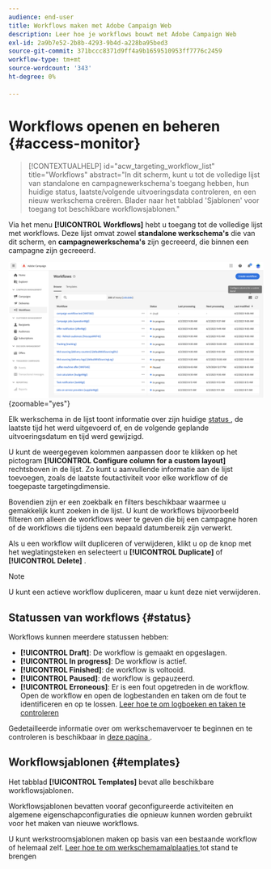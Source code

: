 ```yaml
---
audience: end-user
title: Workflows maken met Adobe Campaign Web
description: Leer hoe je workflows bouwt met Adobe Campaign Web
exl-id: 2a9b7e52-2b8b-4293-9b4d-a228ba95bed3
source-git-commit: 371bccc8371d9ff4a9b1659510953ff7776c2459
workflow-type: tm+mt
source-wordcount: '343'
ht-degree: 0%

---
```


# Workflows openen en beheren {#access-monitor}

>[!CONTEXTUALHELP]
>id="acw_targeting_workflow_list"
>title="Workflows"
>abstract="In dit scherm, kunt u tot de volledige lijst van standalone en campagnewerkschema&#39;s toegang hebben, hun huidige status, laatste/volgende uitvoeringsdata controleren, en een nieuw werkschema creëren. Blader naar het tabblad &#39;Sjablonen&#39; voor toegang tot beschikbare workflowsjablonen."

Via het menu **[!UICONTROL Workflows]** hebt u toegang tot de volledige lijst met workflows. Deze lijst omvat zowel **standalone werkschema&#39;s** die van dit scherm, en **campagnewerkschema&#39;s** zijn gecreeerd, die binnen een campagne zijn gecreeerd.

![](assets/workflow-list.png){zoomable="yes"}

Elk werkschema in de lijst toont informatie over zijn huidige [ status ](#status), de laatste tijd het werd uitgevoerd of, en de volgende geplande uitvoeringsdatum en tijd werd gewijzigd.

U kunt de weergegeven kolommen aanpassen door te klikken op het pictogram **[!UICONTROL Configure column for a custom layout]** rechtsboven in de lijst. Zo kunt u aanvullende informatie aan de lijst toevoegen, zoals de laatste foutactiviteit voor elke workflow of de toegepaste targetingdimensie.

Bovendien zijn er een zoekbalk en filters beschikbaar waarmee u gemakkelijk kunt zoeken in de lijst. U kunt de workflows bijvoorbeeld filteren om alleen de workflows weer te geven die bij een campagne horen of de workflows die tijdens een bepaald datumbereik zijn verwerkt.

Als u een workflow wilt dupliceren of verwijderen, klikt u op de knop met het weglatingsteken en selecteert u **[!UICONTROL Duplicate]** of **[!UICONTROL Delete]** .

>[!NOTE]
>
>U kunt een actieve workflow dupliceren, maar u kunt deze niet verwijderen.

## Statussen van workflows {#status}

Workflows kunnen meerdere statussen hebben:

* **[!UICONTROL Draft]**: De workflow is gemaakt en opgeslagen.
* **[!UICONTROL In progress]**: De workflow is actief.
* **[!UICONTROL Finished]**: de workflow is voltooid.
* **[!UICONTROL Paused]**: de workflow is gepauzeerd.
* **[!UICONTROL Erroneous]**: Er is een fout opgetreden in de workflow. Open de workflow en open de logbestanden en taken om de fout te identificeren en op te lossen. [ Leer hoe te om logboeken en taken te controleren ](start-monitor-workflows.md#logs-tasks)

Gedetailleerde informatie over om werkschemavervoer te beginnen en te controleren is beschikbaar in [ deze pagina ](start-monitor-workflows.md).

## Workflowsjablonen {#templates}

Het tabblad **[!UICONTROL Templates]** bevat alle beschikbare workflowsjablonen.

Workflowsjablonen bevatten vooraf geconfigureerde activiteiten en algemene eigenschapconfiguraties die opnieuw kunnen worden gebruikt voor het maken van nieuwe workflows.

U kunt werkstroomsjablonen maken op basis van een bestaande workflow of helemaal zelf. [ Leer hoe te om werkschemamalplaatjes ](create-workflow.md#workflow-templates) tot stand te brengen

